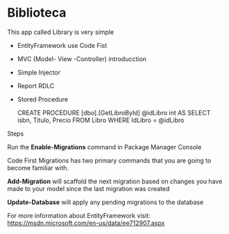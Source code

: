 # Biblioteca

This app called Library is very simple

* EntityFramework use Code Fist
* MVC (Model- View -Controller) introducction
* Simple Injector
* Report RDLC
* Stored Procedure

	CREATE PROCEDURE [dbo].[GetLibroById]
		@idLibro int
	AS
		SELECT  isbn,
				Titulo,
				Precio
		FROM Libro
		WHERE IdLibro = @idLibro


Steps

Run the **Enable-Migrations** command in Package Manager Console

Code First Migrations has two primary commands that you are going to become familiar with.

**Add-Migration** will scaffold the next migration based on changes you have made to your model since the last migration was created

**Update-Database** will apply any pending migrations to the database

For more information about EntityFramework visit: https://msdn.microsoft.com/en-us/data/ee712907.aspx

